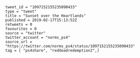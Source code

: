 ```
tweet_id = "1097152155235090433"
type = "tweet"
title = "Sunset over the Heartlands"
published = 2019-02-17T15:13:52Z
retweets = 0
favourites = 0
source = "twitter"
twitter_account = "norms_ps4"
source_url = "https://twitter.com/norms_ps4/status/1097152155235090433"
tag = [ "ps4share", "reddeadredemption2",]
```

<p class='image'><img src='http://mnf.m17s.net/2019/02/17/DzneEa6XgAADjor.jpg' alt=''></p>

